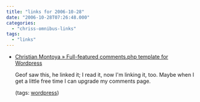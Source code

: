 ```yaml
---
title: "links for 2006-10-28"
date: "2006-10-28T07:26:48.000"
categories: 
  - "chriss-omnibus-links"
tags: 
  - "links"
---
```


- [Christian Montoya » Full-featured comments.php template for Wordpress](http://www.christianmontoya.com/2006/10/15/full-featured-commentsphp-template-for-wordpress/)
    
    Geof saw this, he linked it; I read it, now I'm linking it, too. Maybe when I get a little free time I can upgrade my comments page.
    
    (tags: [wordpress](http://del.icio.us/hubbsc/wordpress))

